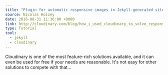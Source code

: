```yaml
---
title: "Plugin for automatic responsive images in Jekyll-generated sites"
source: Nicolas Hoizey
date: 2016-08-31 11:36:00 +0000
link: http://cloudinary.com/blog/how_i_used_cloudinary_to_solve_responsive_image_needs_in_my_jekyll_website_and_shared_the_magic_in_a_plugin
type: Tutorial
tool:
  - jekyll
  - cloudinary
---
```

Cloudinary is one of the most feature-rich solutions available, and it can even be used for free if your needs are reasonable. It's not easy for other solutions to compete with that…





